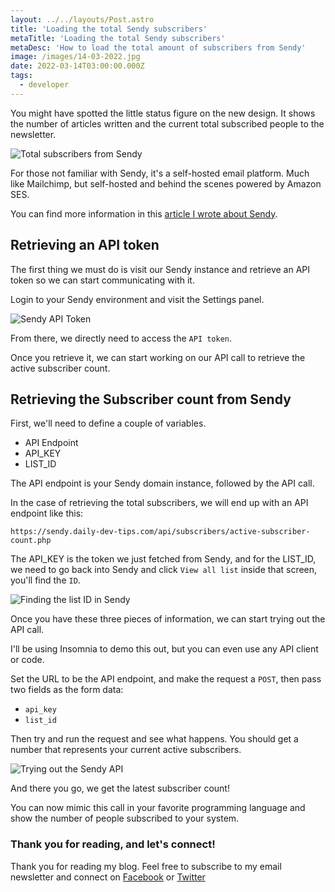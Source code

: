 ```yaml
---
layout: ../../layouts/Post.astro
title: 'Loading the total Sendy subscribers'
metaTitle: 'Loading the total Sendy subscribers'
metaDesc: 'How to load the total amount of subscribers from Sendy'
image: /images/14-03-2022.jpg
date: 2022-03-14T03:00:00.000Z
tags:
  - developer
---
```


You might have spotted the little status figure on the new design. It shows the number of articles written and the current total subscribed people to the newsletter.

![Total subscribers from Sendy](https://cdn.hashnode.com/res/hashnode/image/upload/v1646481263913/yj2AonL2n.png)

For those not familiar with Sendy, it's a self-hosted email platform.
Much like Mailchimp, but self-hosted and behind the scenes powered by Amazon SES.

You can find more information in this [article I wrote about Sendy](https://daily-dev-tips.com/posts/moving-from-mailchimp-to-sendy/).

## Retrieving an API token

The first thing we must do is visit our Sendy instance and retrieve an API token so we can start communicating with it.

Login to your Sendy environment and visit the Settings panel.

![Sendy API Token](https://cdn.hashnode.com/res/hashnode/image/upload/v1646481655228/-CrLdhrhH.png)

From there, we directly need to access the `API token`.

Once you retrieve it, we can start working on our API call to retrieve the active subscriber count.

## Retrieving the Subscriber count from Sendy

First, we'll need to define a couple of variables.

- API Endpoint
- API_KEY
- LIST_ID

The API endpoint is your Sendy domain instance, followed by the API call.

In the case of retrieving the total subscribers, we will end up with an API endpoint like this:

```text
https://sendy.daily-dev-tips.com/api/subscribers/active-subscriber-count.php
```

The API_KEY is the token we just fetched from Sendy, and for the LIST_ID, we need to go back into Sendy and click `View all list` inside that screen, you'll find the `ID`.

![Finding the list ID in Sendy](https://cdn.hashnode.com/res/hashnode/image/upload/v1646482002169/Ok7pIk1Ko.png)

Once you have these three pieces of information, we can start trying out the API call.

I'll be using Insomnia to demo this out, but you can even use any API client or code.

Set the URL to be the API endpoint, and make the request a `POST`, then pass two fields as the form data:

- `api_key`
- `list_id`

Then try and run the request and see what happens. You should get a number that represents your current active subscribers.

![Trying out the Sendy API](https://cdn.hashnode.com/res/hashnode/image/upload/v1646482162621/-jEbtTDw8.png)

And there you go, we get the latest subscriber count!

You can now mimic this call in your favorite programming language and show the number of people subscribed to your system.

### Thank you for reading, and let's connect!

Thank you for reading my blog. Feel free to subscribe to my email newsletter and connect on [Facebook](https://www.facebook.com/DailyDevTipsBlog) or [Twitter](https://twitter.com/DailyDevTips1)
